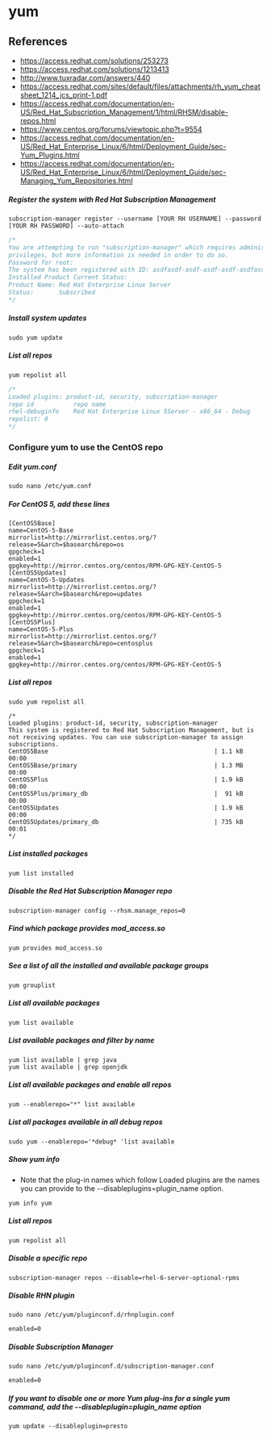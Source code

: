 # yum

## References
* https://access.redhat.com/solutions/253273
* https://access.redhat.com/solutions/1213413
* http://www.tuxradar.com/answers/440
* https://access.redhat.com/sites/default/files/attachments/rh_yum_cheatsheet_1214_jcs_print-1.pdf
* https://access.redhat.com/documentation/en-US/Red_Hat_Subscription_Management/1/html/RHSM/disable-repos.html
* https://www.centos.org/forums/viewtopic.php?t=9554
* https://access.redhat.com/documentation/en-US/Red_Hat_Enterprise_Linux/6/html/Deployment_Guide/sec-Yum_Plugins.html
* https://access.redhat.com/documentation/en-US/Red_Hat_Enterprise_Linux/6/html/Deployment_Guide/sec-Managing_Yum_Repositories.html

##### Register the system with Red Hat Subscription Management
```
subscription-manager register --username [YOUR RH USERNAME] --password [YOUR RH PASSWORD] --auto-attach
```
```c
/*
You are attempting to run "subscription-manager" which requires administrative
privileges, but more information is needed in order to do so.
Password for root:
The system has been registered with ID: asdfasdf-asdf-asdf-asdf-asdfasdfasdfasdf
Installed Product Current Status:
Product Name: Red Hat Enterprise Linux Server
Status:       Subscribed
*/
```

##### Install system updates
```
sudo yum update
```

##### List all repos
```
yum repolist all
```
```c
/*
Loaded plugins: product-id, security, subscription-manager
repo id           repo name                                             status
rhel-debuginfo    Red Hat Enterprise Linux 5Server - x86_64 - Debug     disabled
repolist: 0
*/
```

### Configure yum to use the CentOS repo
##### Edit yum.conf
```
sudo nano /etc/yum.conf
```

##### For CentOS 5, add these lines
```
[CentOS5Base]
name=CentOS-5-Base
mirrorlist=http://mirrorlist.centos.org/?release=5&arch=$basearch&repo=os
gpgcheck=1
enabled=1
gpgkey=http://mirror.centos.org/centos/RPM-GPG-KEY-CentOS-5
[CentOS5Updates]
name=CentOS-5-Updates
mirrorlist=http://mirrorlist.centos.org/?release=5&arch=$basearch&repo=updates
gpgcheck=1
enabled=1
gpgkey=http://mirror.centos.org/centos/RPM-GPG-KEY-CentOS-5
[CentOS5Plus]
name=CentOS-5-Plus
mirrorlist=http://mirrorlist.centos.org/?release=5&arch=$basearch&repo=centosplus
gpgcheck=1
enabled=1
gpgkey=http://mirror.centos.org/centos/RPM-GPG-KEY-CentOS-5
```

##### List all repos
```
sudo yum repolist all
```
```
/*
Loaded plugins: product-id, security, subscription-manager
This system is registered to Red Hat Subscription Management, but is not receiving updates. You can use subscription-manager to assign subscriptions.
CentOS5Base                                              | 1.1 kB     00:00
CentOS5Base/primary                                      | 1.3 MB     00:00
CentOS5Plus                                              | 1.9 kB     00:00
CentOS5Plus/primary_db                                   |  91 kB     00:00
CentOS5Updates                                           | 1.9 kB     00:00
CentOS5Updates/primary_db                                | 735 kB     00:01
*/
```

##### List installed packages
```
yum list installed
```

##### Disable the Red Hat Subscription Manager repo
```
subscription-manager config --rhsm.manage_repos=0
```

##### Find which package provides mod_access.so
```
yum provides mod_access.so
```

##### See a list of all the installed and available package groups
```
yum grouplist
```

##### List all available packages
```
yum list available
```

##### List available packages and filter by name
```
yum list available | grep java
yum list available | grep openjdk
```

##### List all available packages and enable all repos
```
yum --enablerepo="*" list available
```

##### List all packages available in all *debug* repos
```
sudo yum --enablerepo='*debug* 'list available
```

##### Show yum info
* Note that the plug-in names which follow Loaded plugins are the names you can provide to the --disableplugins=plugin_name option.
```
yum info yum
```

##### List all repos
```
yum repolist all
```

##### Disable a specific repo
```
subscription-manager repos --disable=rhel-6-server-optional-rpms
```

##### Disable RHN plugin
```
sudo nano /etc/yum/pluginconf.d/rhnplugin.conf
```
```
enabled=0
```

##### Disable Subscription Manager
```
sudo nano /etc/yum/pluginconf.d/subscription-manager.conf
```
```
enabled=0
```

##### If you want to disable one or more Yum plug-ins for a single yum command, add the --disableplugin=plugin_name option
```
yum update --disableplugin=presto
```
